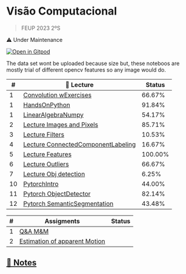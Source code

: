 # Visão Computacional 
> FEUP 2023 2ºS

⚠️ Under Maintenance

[![Open in Gitpod](https://gitpod.io/button/open-in-gitpod.svg)](https://gitpod.io/#https://github.com/martinhofigueiredo/VC)

The data set wont be uploaded because size but, these noteboos are mostly trial of different opencv features so any image would do.

| # | __📝 Lecture__ | __Status__ |
| --- | --- | --- |
| 1 | [Convolution wExercises](classes/1_Convolution_wExercises.ipynb) | 66.67% |
| 1 | [HandsOnPython](classes/1_HandsOnPython.ipynb) | 91.84% |
| 1 | [LinearAlgebraNumpy](classes/1_LinearAlgebraNumpy.ipynb) | 54.17% |
| 2 | [Lecture Images and Pixels](classes/2_Lecture_Images_and_Pixels.ipynb) | 85.71% |
| 3 | [Lecture Filters](classes/3_Lecture_Filters.ipynb) | 10.53% |
| 4 | [Lecture ConnectedComponentLabeling](classes/4_Lecture_ConnectedComponentLabeling.ipynb) | 16.67% |
| 5 | [Lecture Features](classes/5_Lecture_Features.ipynb) | 100.00% |
| 6 | [Lecture Outliers](classes/6_Lecture_Outliers.ipynb) | 66.67% |
| 7 | [Lecture Obj detection](classes/7_Lecture_Obj_detection.ipynb) | 6.25% |
| 10 | [PytorchIntro](classes/10_PytorchIntro.ipynb) | 44.00% |
| 11 | [Pytorch ObjectDetector](classes/11_Pytorch_ObjectDetector.ipynb) | 82.14% |
| 12 | [Pytorch SemanticSegmentation](classes/12_Pytorch_SemanticSegmentation.ipynb) | 43.48% |

|#| __Assigments__ |Status |
|---|------------|---|
|1|[Q&A M&M](/assignment1/Assignment1_VC.ipynb)||
|2|[Estimation of apparent Motion]()|

## [📓 Notes](/notes.md)
